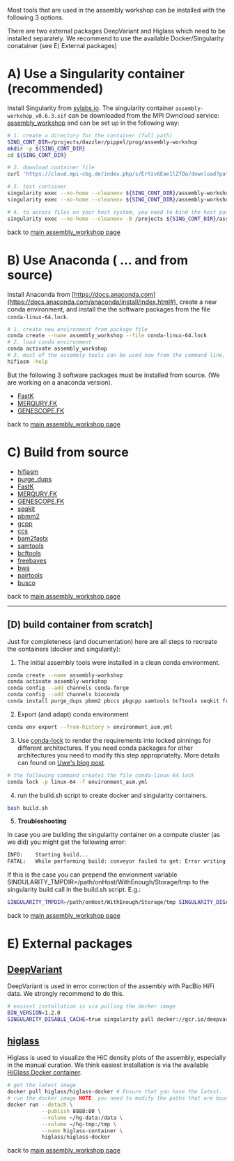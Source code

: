 
Most tools that are used in the assembly workshop can be installed with the following 3 options. 

There are two external packages DeepVariant and Higlass which need to be installed separately. 
We recommend to use the available Docker/Singularity conatainer (see E) External packages)

# A) Use a Singularity container (recommended)

Install Singularity from [sylabs.io](https://sylabs.io/guides/3.0/user-guide/installation.html). 
The singularity container `assembly-workshop_v0.6.3.sif` can be downloaded from the MPI Owncloud service: [assembly_workshop](https://cloud.mpi-cbg.de/index.php/s/ErYzv6Eae1lZfOa) and can be set up in the following way: 

```bash
# 1. create a directory for the container (full path)
SING_CONT_DIR=/projects/dazzler/pippel/prog/assembly-workshop
mkdir -p ${SING_CONT_DIR}
cd ${SING_CONT_DIR}

# 2. download container file
curl 'https://cloud.mpi-cbg.de/index.php/s/ErYzv6Eae1lZfOa/download?path=%2F&files=assembly-workshop_v0.6.3.sif'  -o assembly-workshop_v0.5.sif

# 3. test container 
singularity exec --no-home --cleanenv ${SING_CONT_DIR}/assembly-workshop_v0.6.3.sif bash /assembly_workshop.sh
singularity exec --no-home --cleanenv ${SING_CONT_DIR}/assembly-workshop_v0.6.3.sif hifiasm --version

# 4. to access files on your host system, you need to bind the host path(s) into the container (for more info: https://sylabs.io/guides/3.0/user-guide/bind_paths_and_mounts.html) 
singularity exec --no-home --cleanenv -B /projects ${SING_CONT_DIR}/assembly-workshop_v0.6.3.sif ls ${SING_CONT_DIR}/assembly-workshop_v0.5.sif
```
back to [main assembly_workshop page](https://git.mpi-cbg.de/assembly/assembly_workshop)

# B) Use Anaconda ( ... and from source)
Install Anaconda from [https://docs.anaconda.com](https://docs.anaconda.com/anaconda/install/index.html#), create a new conda environment, and install the the software packages from the file `conda-linux-64.lock`.
```bash
# 1. create new environment from package file 
conda create --name assembly_workshop --file conda-linux-64.lock
# 2. load conda environment 
conda activate assembly_workshop
# 3. most of the assembly tools can be used now from the command line, e.g.  
hifiasm -help
```

But the following 3 software packages must be installed from source. (We are working on a anaconda version).
* [FastK](https://github.com/thegenemyers/FASTK)
* [MERQURY.FK](https://github.com/thegenemyers/MERQURY.FK)
* [GENESCOPE.FK](https://github.com/thegenemyers/GENESCOPE.FK)

back to [main assembly_workshop page](https://git.mpi-cbg.de/assembly/assembly_workshop)

# C) Build from source 

* [hifiasm](https://github.com/chhylp123/hifiasm)
* [purge_dups](https://github.com/dfguan/purge_dups)
* [FastK](https://github.com/thegenemyers/FASTK)
* [MERQURY.FK](https://github.com/thegenemyers/MERQURY.FK)
* [GENESCOPE.FK](https://github.com/thegenemyers/GENESCOPE.FK)
* [seqkit](https://github.com/shenwei356/seqkit)
* [pbmm2](https://github.com/PacificBiosciences/pbmm2)
* [gcpp](https://github.com/PacificBiosciences/gcpp)
* [ccs](https://github.com/PacificBiosciences/ccs)
* [bam2fastx](https://github.com/PacificBiosciences/bam2fastx)
* [samtools](https://github.com/samtools/samtools)
* [bcftools](https://github.com/samtools/bcftools)
* [freebayes](https://github.com/freebayes/freebayes)
* [bwa](https://github.com/lh3/bwa)
* [pairtools](https://github.com/open2c/pairtools)
* [busco](https://gitlab.com/ezlab/busco)

back to [main assembly_workshop page](https://git.mpi-cbg.de/assembly/assembly_workshop)
___________________________

## [D) build container from scratch]

Just for completeness (and documentation) here are all steps to recreate the containers (docker and singularity): 

1. The initial assembly tools were installed in a clean conda environment. 
```bash 
conda create --name assembly-workshop
conda activate assembly-workshop
conda config --add channels conda-forge
conda config --add channels bioconda  
conda install purge_dups pbmm2 pbccs pbgcpp samtools bcftools seqkit freebayes hifiasm bam2fastx bwa pairtools r-base r-argparse r-minpack.lm busco
```

2. Export (and adapt) conda environment  
```bash 
conda env export --from-history > environment_asm.yml
```

3. Use [conda-lock](https://github.com/conda-incubator/conda-lock) to render the requirements into locked pinnings for different architectures. If you need conda packages for other architectures you need to modify this step appropriatelty. More details can found on [Uwe's blog post](https://uwekorn.com/2021/03/01/deploying-conda-environments-in-docker-how-to-do-it-right.html).
```bash
# the following command creates the file conda-linux-64.lock
conda lock -p linux-64 -f environment_asm.yml
```

4. run the build.sh script to create docker and singularity containers.
```bash 
bash build.sh
```

5. **Troubleshooting**

In case you are building the singularity container on a compute cluster (as we did) you might get the following error: 
```bash 
INFO:    Starting build...
FATAL:   While performing build: conveyor failed to get: Error writing blob: write /tmp/bundle-temp-817373221/oci-put-blob352501850: no space left on device
``` 
If this is the case you can prepend the envionment variable SINGULARITY_TMPDIR=/path/onHost/WithEnough/Storage/tmp to the singularity build call in the build.sh script. E.g.:
``` bash  
SINGULARITY_TMPDIR=/path/onHost/WithEnough/Storage/tmp SINGULARITY_DISABLE_CACHE=true singularity build "$SINGULARITY_IMAGE" "docker-daemon://$DOCKER_TAG"
```

back to [main assembly_workshop page](https://git.mpi-cbg.de/assembly/assembly_workshop)

# E) External packages

## [DeepVariant](https://github.com/google/deepvariant)

DeepVariant is used in error correction of the assembly with PacBio HiFi data. We strongly recommend to do this.

```bash 
# easiest installation is via pulling the docker image 
BIN_VERSION=1.2.0
SINGULARITY_DISABLE_CACHE=true singularity pull docker://gcr.io/deepvariant-docker/deepvariant:"${BIN_VERSION}"
```

## [higlass](https://github.com/higlass/higlass)

Higlass is used to visualize the HiC density plots of the assembly, especially in the manual curation.
We think easiest installation is via the available [HiGlass Docker container](https://github.com/higlass/higlass-docker). 
```bash  
# get the latest image 
docker pull higlass/higlass-docker # Ensure that you have the latest.
# run the docker image NOTE: you need to modify the paths that are bound to the container 
docker run --detach \
           --publish 8888:80 \
           --volume ~/hg-data:/data \
           --volume ~/hg-tmp:/tmp \
           --name higlass-container \
           higlass/higlass-docker
```

back to [main assembly_workshop page](https://git.mpi-cbg.de/assembly/assembly_workshop)
